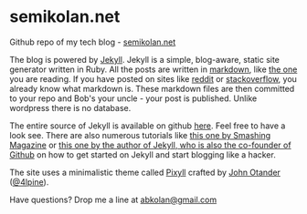 # semikolan.net

Github repo of my tech blog - [semikolan.net](http://semikolan.net)

The blog is powered by [Jekyll](http://jekyllrb.com/). Jekyll is a simple, blog-aware, static site generator written in Ruby.
All the posts are written in [markdown](http://daringfireball.net/projects/markdown/), like [the one](https://raw.githubusercontent.com/abkolan/abkolan.github.io/master/README.md) you are reading. If you have posted on sites like [reddit](http://reddit.com) or [stackoverflow](http://stackoverflow), you already know what markdown is. These markdown files are then committed to your repo and Bob's your uncle - your post is published. Unlike wordpress there is no database. 

The entire source of Jekyll is available on github [here](https://github.com/jekyll/jekyll). Feel free to have a look see. There are also numerous tutorials like [this one by Smashing Magazine](http://www.smashingmagazine.com/2014/08/01/build-blog-jekyll-github-pages/) or [this one by the author of Jekyll, who is also the co-founder of Github](http://tom.preston-werner.com/2008/11/17/blogging-like-a-hacker.html) on how to get started on Jekyll and start blogging like a hacker.  

The site uses a minimalistic theme called [Pixyll](http://www.pixyll.com) crafted by [John Otander](http://johnotander.com)
([@4lpine](https://twitter.com/4lpine)).

Have questions? Drop me a line at [abkolan@gmail.com](mailto:abkolan+blog@gmail.com)
